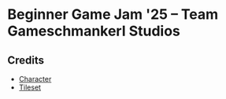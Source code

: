 # Beginner Game Jam '25 – Team Gameschmankerl Studios

## Credits

- [Character](https://godotengine.org/asset-library/asset/2712)
- [Tileset](https://brackeysgames.itch.io/brackeys-platformer-bundle)
